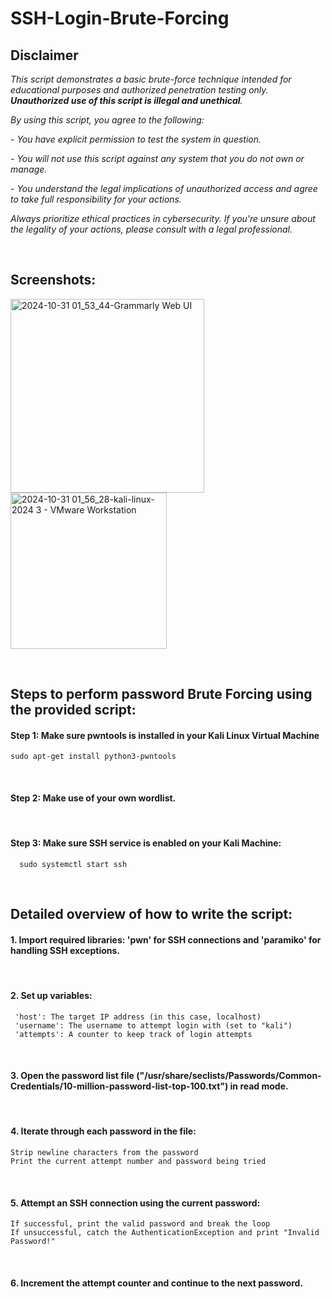 # SSH-Login-Brute-Forcing

## Disclaimer

_This script demonstrates a basic brute-force technique intended for educational purposes and authorized penetration testing only._ _**Unauthorized use of this script is illegal and unethical**._ 

_By using this script, you agree to the following:_

_- You have explicit permission to test the system in question._

_- You will not use this script against any system that you do not own or manage._

_- You understand the legal implications of unauthorized access and agree to take full responsibility for your actions._

_Always prioritize ethical practices in cybersecurity. If you're unsure about the legality of your actions, please consult with a legal professional._

<br>

## Screenshots:

<img width="310" alt="2024-10-31 01_53_44-Grammarly Web UI" src="https://github.com/user-attachments/assets/ecbcb987-0f66-4bd1-8b23-e658345db70f">  <img width="250" alt="2024-10-31 01_56_28-kali-linux-2024 3 - VMware Workstation" src="https://github.com/user-attachments/assets/9d3f76ed-521c-46ea-b7fb-1a0009039eac">


<br>

## Steps to perform password Brute Forcing using the provided script:

#### Step 1: Make sure pwntools is installed in your Kali Linux Virtual Machine
    sudo apt-get install python3-pwntools 
<br>

#### Step 2: Make use of your own wordlist.
<br>

#### Step 3:  Make sure SSH service  is enabled on your Kali Machine:
      sudo systemctl start ssh
<br>

## Detailed overview of how to write the script:
#### 1. Import required libraries: 'pwn' for SSH connections and 'paramiko' for handling SSH exceptions.
<br>

#### 2. Set up variables:
     'host': The target IP address (in this case, localhost)
     'username': The username to attempt login with (set to "kali")
     'attempts': A counter to keep track of login attempts
<br>

#### 3. Open the password list file ("/usr/share/seclists/Passwords/Common-Credentials/10-million-password-list-top-100.txt") in read mode.
<br>

#### 4. Iterate through each password in the file:
    Strip newline characters from the password
    Print the current attempt number and password being tried
<br>

#### 5. Attempt an SSH connection using the current password:
    If successful, print the valid password and break the loop
    If unsuccessful, catch the AuthenticationException and print "Invalid Password!"
<br>

#### 6. Increment the attempt counter and continue to the next password.



